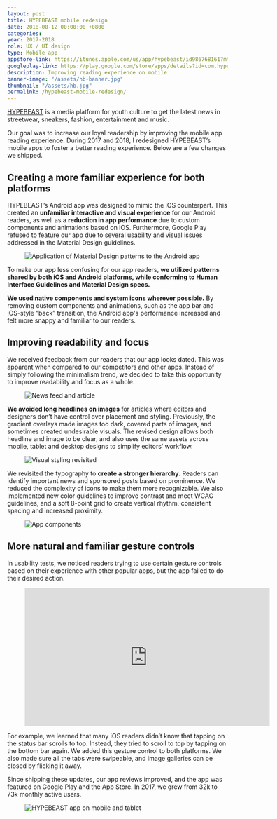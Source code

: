```yaml
---
layout: post
title: HYPEBEAST mobile redesign
date: 2018-08-12 00:00:00 +0800
categories:
year: 2017-2018
role: UX / UI design
type: Mobile app
appstore-link: https://itunes.apple.com/us/app/hypebeast/id986768161?mt=8
googleplay-link: https://play.google.com/store/apps/details?id=com.hypebeast.editorial&hl=en
description: Improving reading experience on mobile
banner-image: "/assets/hb-banner.jpg"
thumbnail: "/assets/hb.jpg"
permalink: /hypebeast-mobile-redesign/
---
```


[HYPEBEAST](http://hypebeast.com) is a media platform for youth culture to get the latest news in streetwear, sneakers, fashion, entertainment and music.

Our goal was to increase our loyal readership by improving the mobile app reading experience. During 2017 and 2018, I redesigned HYPEBEAST’s mobile apps to foster a better reading experience. Below are a few changes we shipped.

## Creating a more familiar experience for both platforms

HYPEBEAST’s Android app was designed to mimic the iOS counterpart. This created an **unfamiliar interactive and visual experience** for our Android readers, as well as a **reduction in app performance** due to custom components and animations based on iOS. Furthermore, Google Play refused to feature our app due to several usability and visual issues addressed in the Material Design guidelines.

<figure class="ratio-4x3"><img class="lazy" data-src="/assets/hb-drops-platforms.jpg" alt="Application of Material Design patterns to the Android app"></figure>

To make our app less confusing for our app readers, **we utilized patterns shared by both iOS and Android platforms, while conforming to Human Interface Guidelines and Material Design specs.** 

**We used native components and system icons wherever possible.** By removing custom components and animations, such as the app bar and iOS-style “back” transition, the Android app's performance increased and felt more snappy and familiar to our readers.

## Improving readability and focus

We received feedback from our readers that our app looks dated. This was apparent when compared to our competitors and other apps. Instead of simply following the minimalism trend, we decided to take this opportunity to improve readability and focus as a whole.

<figure class="ratio-4x3"><img class="lazy" data-src="/assets/hb-home-article.jpg" alt="News feed and article"></figure>

**We avoided long headlines on images** for articles where editors and designers don’t have control over placement and styling. Previously, the gradient overlays made images too dark, covered parts of images, and sometimes created undesirable visuals. The revised design allows both headline and image to be clear, and also uses the same assets across mobile, tablet and desktop designs to simplify editors’ workflow.

<figure class="ratio-4x3"><img class="lazy" data-src="/assets/hb-style.jpg" alt="Visual styling revisited"></figure>

We revisited the typography to **create a stronger hierarchy**. Readers can identify important news and sponsored posts based on prominence. We reduced the complexity of icons to make them more recognizable. We also implemented new color guidelines to improve contrast and meet WCAG guidelines, and a soft 8-point grid to create vertical rhythm, consistent spacing and increased proximity. 

<figure class="ratio-4x3"><img class="lazy" data-src="/assets/hb-components.jpg" alt="App components"></figure>

## More natural and familiar gesture controls

In usability tests, we noticed readers trying to use certain gesture controls based on their experience with other popular apps, but the app failed to do their desired action.

<figure>
<div class="video-wrapper">
<iframe width="560" height="315" src="https://www.youtube.com/embed/1d6cTwAg_cM" frameborder="0" allow="autoplay; encrypted-media" allowfullscreen></iframe>
</div>
</figure>


For example, we learned that many iOS readers didn’t know that tapping on the status bar scrolls to top. Instead, they tried to scroll to top by tapping on the bottom bar again. We added this gesture control to both platforms. We also made sure all the tabs were swipeable, and image galleries can be closed by flicking it away. 

Since shipping these updates, our app reviews improved, and the app was featured on Google Play and the App Store. In 2017, we grew from 32k to 73k monthly active users.

<figure class="ratio-4x3"><img class="lazy" data-src="/assets/hb-home-devices.jpg" alt="HYPEBEAST app on mobile and tablet"></figure>
